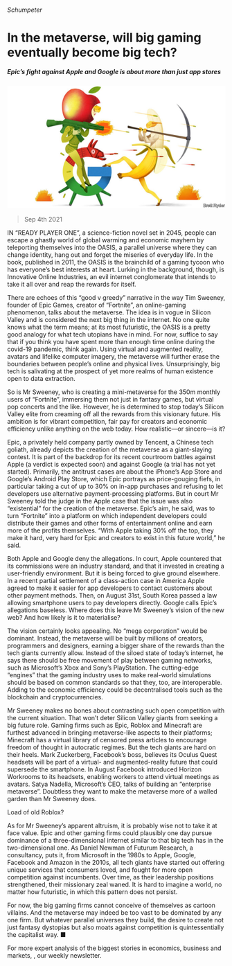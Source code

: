 ###### Schumpeter

# In the metaverse, will big gaming eventually become big tech? 

##### Epic’s fight against Apple and Google is about more than just app stores 

![image](images/20210904_WBD000_0.jpg) 

> Sep 4th 2021 

IN “READY PLAYER ONE”, a science-fiction novel set in 2045, people can escape a ghastly world of global warming and economic mayhem by teleporting themselves into the OASIS, a parallel universe where they can change identity, hang out and forget the miseries of everyday life. In the book, published in 2011, the OASIS is the brainchild of a gaming tycoon who has everyone’s best interests at heart. Lurking in the background, though, is Innovative Online Industries, an evil internet conglomerate that intends to take it all over and reap the rewards for itself.

There are echoes of this “good v greedy” narrative in the way Tim Sweeney, founder of Epic Games, creator of “Fortnite”, an online-gaming phenomenon, talks about the metaverse. The idea is in vogue in Silicon Valley and is considered the next big thing in the internet. No one quite knows what the term means; at its most futuristic, the OASIS is a pretty good analogy for what tech utopians have in mind. For now, suffice to say that if you think you have spent more than enough time online during the covid-19 pandemic, think again. Using virtual and augmented reality, avatars and lifelike computer imagery, the metaverse will further erase the boundaries between people’s online and physical lives. Unsurprisingly, big tech is salivating at the prospect of yet more realms of human existence open to data extraction.


So is Mr Sweeney, who is creating a mini-metaverse for the 350m monthly users of “Fortnite”, immersing them not just in fantasy games, but virtual pop concerts and the like. However, he is determined to stop today’s Silicon Valley elite from creaming off all the rewards from this visionary future. His ambition is for vibrant competition, fair pay for creators and economic efficiency unlike anything on the web today. How realistic—or sincere—is it?

Epic, a privately held company partly owned by Tencent, a Chinese tech goliath, already depicts the creation of the metaverse as a giant-slaying contest. It is part of the backdrop for its recent courtroom battles against Apple (a verdict is expected soon) and against Google (a trial has not yet started). Primarily, the antitrust cases are about the iPhone’s App Store and Google’s Android Play Store, which Epic portrays as price-gouging fiefs, in particular taking a cut of up to 30% on in-app purchases and refusing to let developers use alternative payment-processing platforms. But in court Mr Sweeney told the judge in the Apple case that the issue was also “existential” for the creation of the metaverse. Epic’s aim, he said, was to turn “Fortnite” into a platform on which independent developers could distribute their games and other forms of entertainment online and earn more of the profits themselves. “With Apple taking 30% off the top, they make it hard, very hard for Epic and creators to exist in this future world,” he said.

Both Apple and Google deny the allegations. In court, Apple countered that its commissions were an industry standard, and that it invested in creating a user-friendly environment. But it is being forced to give ground elsewhere. In a recent partial settlement of a class-action case in America Apple agreed to make it easier for app developers to contact customers about other payment methods. Then, on August 31st, South Korea passed a law allowing smartphone users to pay developers directly. Google calls Epic’s allegations baseless. Where does this leave Mr Sweeney’s vision of the new web? And how likely is it to materialise?

The vision certainly looks appealing. No “mega corporation” would be dominant. Instead, the metaverse will be built by millions of creators, programmers and designers, earning a bigger share of the rewards than the tech giants currently allow. Instead of the siloed state of today’s internet, he says there should be free movement of play between gaming networks, such as Microsoft’s Xbox and Sony’s PlayStation. The cutting-edge “engines” that the gaming industry uses to make real-world simulations should be based on common standards so that they, too, are interoperable. Adding to the economic efficiency could be decentralised tools such as the blockchain and cryptocurrencies.

Mr Sweeney makes no bones about contrasting such open competition with the current situation. That won’t deter Silicon Valley giants from seeking a big future role. Gaming firms such as Epic, Roblox and Minecraft are furthest advanced in bringing metaverse-like aspects to their platforms; Minecraft has a virtual library of censored press articles to encourage freedom of thought in autocratic regimes. But the tech giants are hard on their heels. Mark Zuckerberg, Facebook’s boss, believes its Oculus Quest headsets will be part of a virtual- and augmented-reality future that could supersede the smartphone. In August Facebook introduced Horizon Workrooms to its headsets, enabling workers to attend virtual meetings as avatars. Satya Nadella, Microsoft’s CEO, talks of building an “enterprise metaverse”. Doubtless they want to make the metaverse more of a walled garden than Mr Sweeney does.

Load of old Roblox?

As for Mr Sweeney’s apparent altruism, it is probably wise not to take it at face value. Epic and other gaming firms could plausibly one day pursue dominance of a three-dimensional internet similar to that big tech has in the two-dimensional one. As Daniel Newman of Futurum Research, a consultancy, puts it, from Microsoft in the 1980s to Apple, Google, Facebook and Amazon in the 2010s, all tech giants have started out offering unique services that consumers loved, and fought for more open competition against incumbents. Over time, as their leadership positions strengthened, their missionary zeal waned. It is hard to imagine a world, no matter how futuristic, in which this pattern does not persist.

For now, the big gaming firms cannot conceive of themselves as cartoon villains. And the metaverse may indeed be too vast to be dominated by any one firm. But whatever parallel universes they build, the desire to create not just fantasy dystopias but also moats against competition is quintessentially the capitalist way. ■

For more expert analysis of the biggest stories in economics, business and markets, , our weekly newsletter.

